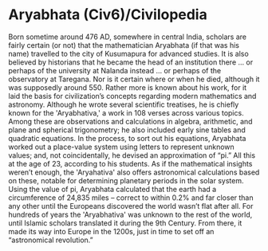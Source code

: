 # Aryabhata (Civ6)/Civilopedia

Born sometime around 476 AD, somewhere in central India, scholars are fairly certain (or not) that the mathematician Aryabhata (if that was his name) travelled to the city of Kusumapura for advanced studies. It is also believed by historians that he became the head of an institution there … or perhaps of the university at Nalanda instead … or perhaps of the observatory at Taregana. Nor is it certain where or when he died, although it was supposedly around 550.
Rather more is known about his work, for it laid the basis for civilization’s concepts regarding modern mathematics and astronomy. Although he wrote several scientific treatises, he is chiefly known for the 'Aryabhativa,' a work in 108 verses across various topics. Among these are observations and calculations in algebra, arithmetic, and plane and spherical trigonometry; he also included early sine tables and quadratic equations. In the process, to sort out his equations, Aryabhata worked out a place-value system using letters to represent unknown values; and, not coincidentally, he devised an approximation of “pi.”
All this at the age of 23, according to his students. As if the mathematical insights weren’t enough, the 'Aryahativa' also offers astronomical calculations based on these, notable for determining planetary periods in the solar system. Using the value of pi, Aryabhata calculated that the earth had a circumference of 24,835 miles – correct to within 0.2% and far closer than any other until the Europeans discovered the world wasn’t flat after all.
For hundreds of years the 'Aryabhativa' was unknown to the rest of the world, until Islamic scholars translated it during the 9th Century. From there, it made its way into Europe in the 1200s, just in time to set off an “astronomical revolution.”